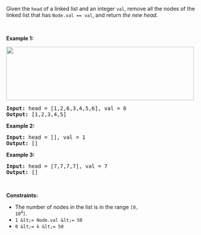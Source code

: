 Given the `` head `` of a linked list and an integer `` val ``, remove all the nodes of the linked list that has `` Node.val == val ``, and return _the new head_.

&nbsp;

__Example 1:__

<img alt="" src="https://assets.leetcode.com/uploads/2021/03/06/removelinked-list.jpg" style="width: 500px; height: 142px;"/>

<pre>
<strong>Input:</strong> head = [1,2,6,3,4,5,6], val = 6
<strong>Output:</strong> [1,2,3,4,5]
</pre>

__Example 2:__

<pre>
<strong>Input:</strong> head = [], val = 1
<strong>Output:</strong> []
</pre>

__Example 3:__

<pre>
<strong>Input:</strong> head = [7,7,7,7], val = 7
<strong>Output:</strong> []
</pre>

&nbsp;

__Constraints:__

*   The number of nodes in the list is in the range <code>[0, 10<sup>4</sup>]</code>.
*   `` 1 &lt;= Node.val &lt;= 50 ``
*   `` 0 &lt;= k &lt;= 50 ``